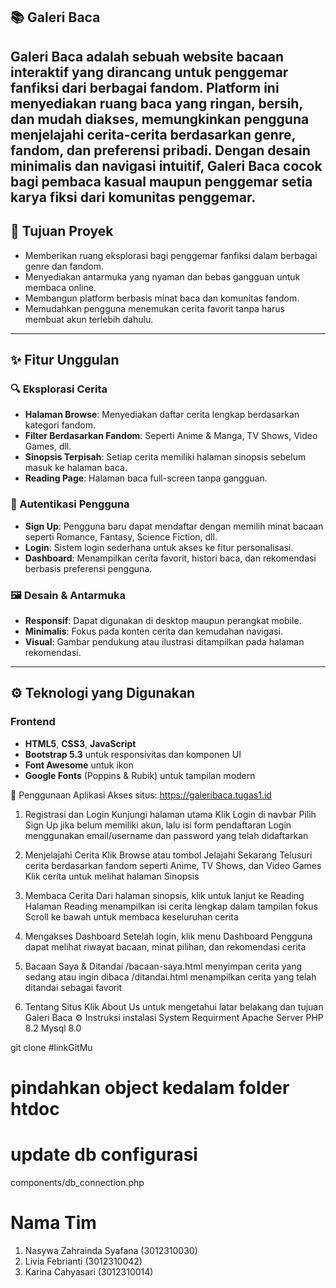 ## 📚 Galeri Baca 
**Galeri Baca** adalah sebuah website bacaan interaktif yang dirancang untuk penggemar fanfiksi dari berbagai fandom. Platform ini menyediakan ruang baca yang ringan, bersih, dan mudah diakses, memungkinkan pengguna menjelajahi cerita-cerita berdasarkan genre, fandom, dan preferensi pribadi. Dengan desain minimalis dan navigasi intuitif, Galeri Baca cocok bagi pembaca kasual maupun penggemar setia karya fiksi dari komunitas penggemar.
---

## 🎯 Tujuan Proyek
- Memberikan ruang eksplorasi bagi penggemar fanfiksi dalam berbagai genre dan fandom.
- Menyediakan antarmuka yang nyaman dan bebas gangguan untuk membaca online.
- Membangun platform berbasis minat baca dan komunitas fandom.
- Memudahkan pengguna menemukan cerita favorit tanpa harus membuat akun terlebih dahulu.
---

## ✨ Fitur Unggulan
### 🔍 Eksplorasi Cerita
- **Halaman Browse**: Menyediakan daftar cerita lengkap berdasarkan kategori fandom.
- **Filter Berdasarkan Fandom**: Seperti Anime & Manga, TV Shows, Video Games, dll.
- **Sinopsis Terpisah**: Setiap cerita memiliki halaman sinopsis sebelum masuk ke halaman baca.
- **Reading Page**: Halaman baca full-screen tanpa gangguan.

### 👤 Autentikasi Pengguna
- **Sign Up**: Pengguna baru dapat mendaftar dengan memilih minat bacaan seperti Romance, Fantasy, Science Fiction, dll.
- **Login**: Sistem login sederhana untuk akses ke fitur personalisasi.
- **Dashboard**: Menampilkan cerita favorit, histori baca, dan rekomendasi berbasis preferensi pengguna.

### 🖼️ Desain & Antarmuka
- **Responsif**: Dapat digunakan di desktop maupun perangkat mobile.
- **Minimalis**: Fokus pada konten cerita dan kemudahan navigasi.
- **Visual**: Gambar pendukung atau ilustrasi ditampilkan pada halaman rekomendasi.
---

## ⚙️ Teknologi yang Digunakan
### Frontend
- **HTML5**, **CSS3**, **JavaScript**
- **Bootstrap 5.3** untuk responsivitas dan komponen UI
- **Font Awesome** untuk ikon
- **Google Fonts** (Poppins & Rubik) untuk tampilan modern
  
🧭 Penggunaan Aplikasi
Akses situs: https://galeribaca.tugas1.id
1. Registrasi dan Login
Kunjungi halaman utama
Klik Login di navbar
Pilih Sign Up jika belum memiliki akun, lalu isi form pendaftaran
Login menggunakan email/username dan password yang telah didaftarkan

2. Menjelajahi Cerita
Klik Browse atau tombol Jelajahi Sekarang
Telusuri cerita berdasarkan fandom seperti Anime, TV Shows, dan Video Games
Klik cerita untuk melihat halaman Sinopsis

3. Membaca Cerita
Dari halaman sinopsis, klik untuk lanjut ke Reading
Halaman Reading menampilkan isi cerita lengkap dalam tampilan fokus
Scroll ke bawah untuk membaca keseluruhan cerita

4. Mengakses Dashboard
Setelah login, klik menu Dashboard
Pengguna dapat melihat riwayat bacaan, minat pilihan, dan rekomendasi cerita

5. Bacaan Saya & Ditandai
/bacaan-saya.html menyimpan cerita yang sedang atau ingin dibaca
/ditandai.html menampilkan cerita yang telah ditandai sebagai favorit

6. Tentang Situs
Klik About Us untuk mengetahui latar belakang dan tujuan Galeri Baca
⚙️ Instruksi instalasi
System Requirment
Apache Server
PHP 8.2
Mysql 8.0

git clone #linkGitMu

# pindahkan object kedalam folder htdoc
# update db configurasi
components/db_connection.php

# Nama Tim 
1. Nasywa Zahrainda Syafana (3012310030)
2. Livia Febrianti (3012310042)
3. Karina Cahyasari  (3012310014)
